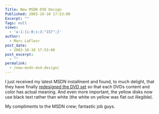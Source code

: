 ```yaml
---
Title: New MSDN DVD Design
Published: 2003-10-10 17:53:00
Excerpt: ""
Tags: null
views:
  - 'a:1:{i:0;s:3:"157";}'
author:
  - Marc LaFleur
post_date:
  - 2003-10-10 17:53:00
post_excerpt:
  - ""
permalink:
  - /new-msdn-dvd-design/
---
```

<p>I just received my latest MSDN installment and found, to much delight, that they have finally <a target='top' href="http://msdn.microsoft.com/subscriptions/manage/default.asp#first">redesigned the DVD set</a> so that each DVDs content and color has actual meaning. And even more important, the yellow disks now use black text rather than white (the white on yellow was flat out illegible). </p>
<p>My compliments to the MSDN crew; fantastic job guys.</p>